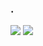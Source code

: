 ### .

<img src="https://github-readme-stats.vercel.app/api?username=Pachone&&show_icons=true&hide_border=true&title_color=3399ff&icon_color=3399ff&text_color=fff&bg_color=0D1117">

<img src="https://github-readme-stats.vercel.app/api/top-langs/?username=Pachone&layout=compact&bg_color=0D1117&hide_border=true">
